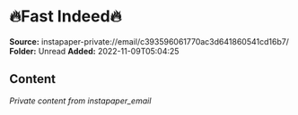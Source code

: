 # 🔥Fast Indeed🔥

**Source:** instapaper-private://email/c393596061770ac3d641860541cd16b7/
**Folder:** Unread
**Added:** 2022-11-09T05:04:25




## Content
*Private content from instapaper_email*
